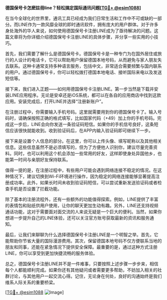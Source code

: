**德国保号卡怎麽註冊line？轻松搞定国际通讯问题[[TG💪+ @esim1088](https://t.me/s/esim1088)]**

在当今全球化的世界里，通讯工具已经成为我们日常生活和工作中不可或缺的一部分。而LINE作为一款风靡全球的即时通讯软件，拥有庞大的用户群体。对于许多身处海外的华人来说，如何使用德国保号卡注册LINE成为了亟待解决的问题。这篇文章将为你详细介绍德国保号卡注册LINE的具体步骤，并分享一些实用的小技巧。

首先，我们需要了解什么是德国保号卡。德国保号卡是一种专门为在国外居住或旅行的人设计的电话卡，它可以帮助用户保留德国本地号码，从而避免与家人朋友失去联系。这种卡通常支持多种语言服务，包括中文，非常适合需要频繁与国内联系的用户。通过德国保号卡，你可以轻松拨打德国本地电话、接听国际来电以及发送短信等。

接下来，我们进入正题——如何用德国保号卡注册LINE。第一步当然是下载并安装LINE应用程序。无论是安卓还是iOS系统，都可以在各自的应用商店中找到这款应用。安装完成后，打开LINE并选择“注册新账户”。

在注册过程中，你需要输入手机号码。这里就需要用到你的德国保号卡了。输入号码时，请确保按照正确的格式填写，比如国家代码（+49）加上你的手机号码。完成这一步后，LINE会向你发送一条验证码短信。如果你的手机信号良好，这条短信应该很快就能收到。收到验证码后，在APP内输入验证码即可继续下一步。

接下来是设置个人信息的部分。在这里，你可以上传头像、填写昵称以及其他相关信息。这些信息虽然不是必须填写的，但为了方便他人识别你，建议尽量完善资料。同时，也可以利用这个机会添加一些常用的好友，这样即使身处异国他乡，也能第一时间与亲朋好友保持联系。

值得一提的是，在注册过程中，有些用户可能会遇到网络连接不稳定的情况。在这种情况下，建议切换到Wi-Fi环境进行操作，因为稳定的网络连接能够显著提高注册成功率。此外，如果长时间未收到验证码短信，可以尝试重新发送验证码或者检查手机是否设置了拦截功能。

除了基本的注册流程外，还有一些额外的功能值得探索。例如，LINE提供了丰富的表情包和贴纸供用户使用，让你的聊天更加生动有趣。另外，LINE还支持视频通话功能，这对于需要面对面交流的人来说无疑是一个巨大的便利。当然，如果你想进一步提升自己的LINE体验，还可以关注官方账号获取最新的资讯和服务通知。

最后，让我们来聊聊为什么选择德国保号卡注册LINE是一个明智之举。首先，它能帮助你节省大量的国际漫游费用。其次，保留德国本地号码不仅方便联系当地的朋友和同事，还能在紧急情况下提供安全保障。最重要的是，通过这种方式注册LINE，你可以享受到更加快捷流畅的服务体验。

总之，德国保号卡注册LINE并不是一件难事，只要按照上述步骤一步步来，相信每个人都能顺利完成。如果你还有其他疑问或者需要更多帮助，不妨加入相关的社群讨论，与其他用户一起交流心得。记住，无论身在何处，良好的沟通始终是我们维系人际关系的重要桥梁。

[[TG💪+ @esim1088](https://t.me/s/esim1088) ![Image](https://i.postimg.cc/4NQfJmqS/Snipaste-2025-05-13-00-14-12.png)]